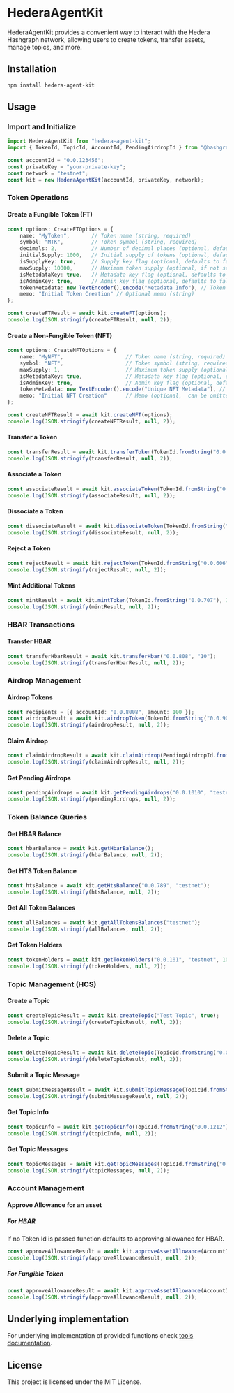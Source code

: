 # HederaAgentKit

HederaAgentKit provides a convenient way to interact with the Hedera Hashgraph network, allowing users to create tokens, transfer assets, manage topics, and more.

## Installation

```sh
npm install hedera-agent-kit
```

## Usage

### Import and Initialize

```ts
import HederaAgentKit from "hedera-agent-kit";
import { TokenId, TopicId, AccountId, PendingAirdropId } from "@hashgraph/sdk";

const accountId = "0.0.123456";
const privateKey = "your-private-key";
const network = "testnet";
const kit = new HederaAgentKit(accountId, privateKey, network);
```

### Token Operations

#### Create a Fungible Token (FT)

```ts
const options: CreateFTOptions = {
    name: "MyToken",       // Token name (string, required)
    symbol: "MTK",         // Token symbol (string, required)
    decimals: 2,           // Number of decimal places (optional, defaults to 0)
    initialSupply: 1000,   // Initial supply of tokens (optional, defaults to 0), given in base unit
    isSupplyKey: true,     // Supply key flag (optional, defaults to false)
    maxSupply: 10000,      // Maximum token supply (optional, if not set there is no maxSupply), given in base unit
    isMetadataKey: true,   // Metadata key flag (optional, defaults to false)
    isAdminKey: true,      // Admin key flag (optional, defaults to false)
    tokenMetadata: new TextEncoder().encode("Metadata Info"), // Token metadata (optional, can be omitted if not needed)
    memo: "Initial Token Creation" // Optional memo (string)
};

const createFTResult = await kit.createFT(options);
console.log(JSON.stringify(createFTResult, null, 2));
```

#### Create a Non-Fungible Token (NFT)
```ts
const options: CreateNFTOptions = {
    name: "MyNFT",                    // Token name (string, required)
    symbol: "NFT",                    // Token symbol (string, required)
    maxSupply: 1,                     // Maximum token supply (optional, in this case, the supply is 1, as it's a unique NFT)
    isMetadataKey: true,              // Metadata key flag (optional, defaults to false)
    isAdminKey: true,                 // Admin key flag (optional, defaults to false)
    tokenMetadata: new TextEncoder().encode("Unique NFT Metadata"), // Token metadata (optional, can be omitted if not needed)
    memo: "Initial NFT Creation"      // Memo (optional,  can be omitted if not needed)
};

const createNFTResult = await kit.createNFT(options);
console.log(JSON.stringify(createNFTResult, null, 2));
```

#### Transfer a Token
```ts
const transferResult = await kit.transferToken(TokenId.fromString("0.0.123"), "0.0.456", 100);
console.log(JSON.stringify(transferResult, null, 2));

```

#### Associate a Token
```ts
const associateResult = await kit.associateToken(TokenId.fromString("0.0.202"));
console.log(JSON.stringify(associateResult, null, 2));
```

#### Dissociate a Token
```ts
const dissociateResult = await kit.dissociateToken(TokenId.fromString("0.0.303"));
console.log(JSON.stringify(dissociateResult, null, 2));
```

#### Reject a Token
```ts
const rejectResult = await kit.rejectToken(TokenId.fromString("0.0.606"));
console.log(JSON.stringify(rejectResult, null, 2));
```

#### Mint Additional Tokens
```ts
const mintResult = await kit.mintToken(TokenId.fromString("0.0.707"), 1000);
console.log(JSON.stringify(mintResult, null, 2));
```

### HBAR Transactions

#### Transfer HBAR
```ts
const transferHbarResult = await kit.transferHbar("0.0.808", "10");
console.log(JSON.stringify(transferHbarResult, null, 2));
```

### Airdrop Management

#### Airdrop Tokens
```ts
const recipients = [{ accountId: "0.0.8008", amount: 100 }];
const airdropResult = await kit.airdropToken(TokenId.fromString("0.0.9009"), recipients);
console.log(JSON.stringify(airdropResult, null, 2));
```

#### Claim Airdrop
```ts
const claimAirdropResult = await kit.claimAirdrop(PendingAirdropId.fromString("0.0.909"));
console.log(JSON.stringify(claimAirdropResult, null, 2));
```

#### Get Pending Airdrops
```ts
const pendingAirdrops = await kit.getPendingAirdrops("0.0.1010", "testnet");
console.log(JSON.stringify(pendingAirdrops, null, 2));
```

### Token Balance Queries

#### Get HBAR Balance
```ts
const hbarBalance = await kit.getHbarBalance();
console.log(JSON.stringify(hbarBalance, null, 2));
```

#### Get HTS Token Balance
```ts
const htsBalance = await kit.getHtsBalance("0.0.789", "testnet");
console.log(JSON.stringify(htsBalance, null, 2));
```

#### Get All Token Balances
```ts
const allBalances = await kit.getAllTokensBalances("testnet");
console.log(JSON.stringify(allBalances, null, 2));
```

#### Get Token Holders
```ts
const tokenHolders = await kit.getTokenHolders("0.0.101", "testnet", 10);
console.log(JSON.stringify(tokenHolders, null, 2));
```

### Topic Management (HCS)

#### Create a Topic
```ts
const createTopicResult = await kit.createTopic("Test Topic", true);
console.log(JSON.stringify(createTopicResult, null, 2));
```

#### Delete a Topic
```ts
const deleteTopicResult = await kit.deleteTopic(TopicId.fromString("0.0.1111"));
console.log(JSON.stringify(deleteTopicResult, null, 2));
```

#### Submit a Topic Message
```ts
const submitMessageResult = await kit.submitTopicMessage(TopicId.fromString("0.0.1313"), "Hello, Hedera!");
console.log(JSON.stringify(submitMessageResult, null, 2));
```

#### Get Topic Info
```ts
const topicInfo = await kit.getTopicInfo(TopicId.fromString("0.0.1212"), "testnet");
console.log(JSON.stringify(topicInfo, null, 2));
```

#### Get Topic Messages
```ts
const topicMessages = await kit.getTopicMessages(TopicId.fromString("0.0.1414"), "testnet");
console.log(JSON.stringify(topicMessages, null, 2));
```

### Account Management

#### Approve Allowance for an asset
##### For HBAR
If no Token Id is passed function defaults to approving allowance for HBAR.
```ts
const approveAllowanceResult = await kit.approveAssetAllowance(AccountId.fromString('0.0.5393196'), 10);
console.log(JSON.stringify(approveAllowanceResult, null, 2));
```

##### For Fungible Token
```ts
const approveAllowanceResult = await kit.approveAssetAllowance(AccountId.fromString('0.0.5393196'), 10, TokenId.fromString('0.0.5445171'));
console.log(JSON.stringify(approveAllowanceResult, null, 2));
```

## Underlying implementation
For underlying implementation of provided functions check [tools documentation](../tools/README.md).

## License
This project is licensed under the MIT License.

